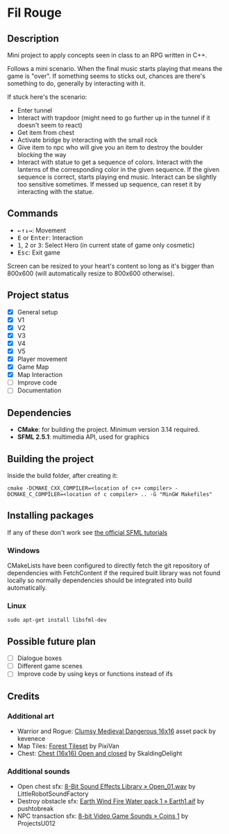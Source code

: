 # Fil Rouge

## Description
Mini project to apply concepts seen in class to an RPG written in C++.

Follows a mini scenario. When the final music starts playing that means the game is "over".
If something seems to sticks out, chances are there's something to do, generally by interacting with it.

If stuck here's the scenario:
- Enter tunnel
- Interact with trapdoor (might need to go further up in the tunnel if it doesn't seem to react)
- Get item from chest
- Activate bridge by interacting with the small rock
- Give item to npc who will give you an item to destroy the boulder blocking the way
- Interact with statue to get a sequence of colors. Interact with the lanterns of the corresponding color in the given sequence. If the given sequence is correct, starts playing end music. Interact can be slightly too sensitive sometimes. If messed up sequence, can reset it by interacting with the statue.

## Commands
- <kbd>&#8592;</kbd><kbd>&#8593;</kbd><kbd>&#8595;</kbd><kbd>&#8594;</kbd>: Movement
- <kbd>E</kbd> or <kbd>Enter</kbd>: Interaction
- <kbd>1</kbd>, <kbd>2</kbd> or <kbd>3</kbd>: Select Hero (in current state of game only cosmetic)
- <kbd>Esc</kbd>: Exit game

Screen can be resized to your heart's content so long as it's bigger than 800x600 (will automatically resize to 800x600 otherwise).

## Project status
- [x] General setup
- [x] V1
- [x] V2
- [x] V3
- [x] V4
- [x] V5
- [x] Player movement
- [x] Game Map
- [x] Map Interaction
- [ ] Improve code
- [ ] Documentation

## Dependencies
- **CMake**: for building the project. Minimum version 3.14 required.
- **SFML 2.5.1**: multimedia API, used for graphics

## Building the project
Inside the build folder, after creating it:

    cmake -DCMAKE_CXX_COMPILER=<location of c++ compiler> -DCMAKE_C_COMPILER=<location of c compiler> .. -G "MinGW Makefiles"
## Installing packages
If any of these don't work see [the official SFML tutorials](https://www.sfml-dev.org/tutorials/2.5/)
### Windows
CMakeLists have been configured to directly fetch the git repository of dependencies with FetchContent if the required built library was not found locally so normally dependencies should be integrated into build automatically.
### Linux
    sudo apt-get install libsfml-dev

## Possible future plan
- [ ] Dialogue boxes
- [ ] Different game scenes
- [ ] Improve code by using keys or functions instead of ifs

## Credits
### Additional art
- Warrior and Rogue: [Clumsy Medieval Dangerous 16x16](https://kevenece.itch.io/free-16x-pixel-art-fighters) asset pack by kevenece
- Map Tiles: [Forest Tileset](https://pixivan.itch.io/top-down-forest-tileset) by PixiVan
- Chest: [Chest (16x16) Open and closed](https://skalding.itch.io/chest-16x16-open-and-closed) by SkaldingDelight

### Additional sounds
- Open chest sfx: [8-Bit Sound Effects Library » Open_01.wav](https://freesound.org/people/LittleRobotSoundFactory/sounds/270338/) by LittleRobotSoundFactory
- Destroy obstacle sfx: [Earth Wind Fire Water pack 1 » Earth1.aif](https://freesound.org/people/pushtobreak/sounds/16793/) by pushtobreak
- NPC transaction sfx: [8-bit Video Game Sounds » Coins 1](https://freesound.org/people/ProjectsU012/sounds/341695/) by ProjectsU012